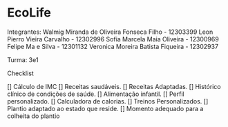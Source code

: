 # EcoLife
Integrantes:
Walmig Miranda de Oliveira Fonseca Filho - 12303399
Leon Pierro Vieira Carvalho - 12302996
Sofia Marcela Maia Oliveira - 12300969
Felipe Ma e Silva - 12301132
Veronica Moreira Batista Fiqueira - 12302937

Turma: 3e1

Checklist

[] Cálculo de IMC
[] Receitas saudáveis.
[] Receitas Adaptadas.
[] Histórico clínico de condições de saúde.
[] Alimentação infantil.
[] Perfil personalizado.
[] Calculadora de calorias.
[] Treinos Personalizados.
[] Plantio adaptado ao estado que reside.
[] Momento adequado para a colheita do plantio
